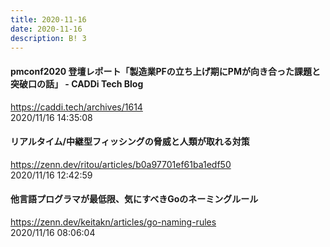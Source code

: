 ```yaml
---
title: 2020-11-16
date: 2020-11-16
description: B! 3
---
```


#### pmconf2020 登壇レポート「製造業PFの立ち上げ期にPMが向き合った課題と突破口の話」 - CADDi Tech Blog
https://caddi.tech/archives/1614<br>
2020/11/16 14:35:08<br>


#### リアルタイム/中継型フィッシングの脅威と人類が取れる対策
https://zenn.dev/ritou/articles/b0a97701ef61ba1edf50<br>
2020/11/16 12:42:59<br>


#### 他言語プログラマが最低限、気にすべきGoのネーミングルール
https://zenn.dev/keitakn/articles/go-naming-rules<br>
2020/11/16 08:06:04<br>


